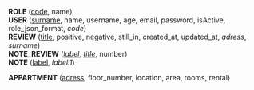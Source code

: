 **ROLE** (<ins>code</ins>, name)  
**USER** (<ins>surname</ins>, name, username, age, email, password, isActive, role_json_format, _code_)  
**REVIEW** (<ins>title</ins>, positive, negative, still_in, created_at, updated_at, _adress_, _surname_)  
**NOTE_REVIEW** (<ins>_label_</ins>, <ins>_title_</ins>, number)  
**NOTE** (<ins>label</ins>, _label.1_)  
<!--
**CATEGORY** (<ins>label</ins>)  
-->
**APPARTMENT** (<ins>adress</ins>, floor_number, location, area, rooms, rental)